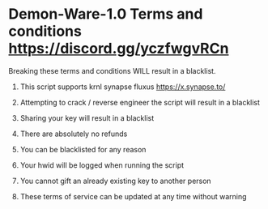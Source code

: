 # Demon-Ware-1.0 Terms and conditions https://discord.gg/yczfwgvRCn
Breaking these terms and conditions WILL result in a blacklist.

1) This script supports krnl synapse fluxus
https://x.synapse.to/

2) Attempting to crack / reverse engineer the script will result in a blacklist

3) Sharing your key will result in a blacklist

4) There are absolutely no refunds

5) You can be blacklisted for any reason 

6) Your hwid will be logged when running the script

7) You cannot gift an already existing key to another person

8) These terms of service can be updated at any time without warning 
